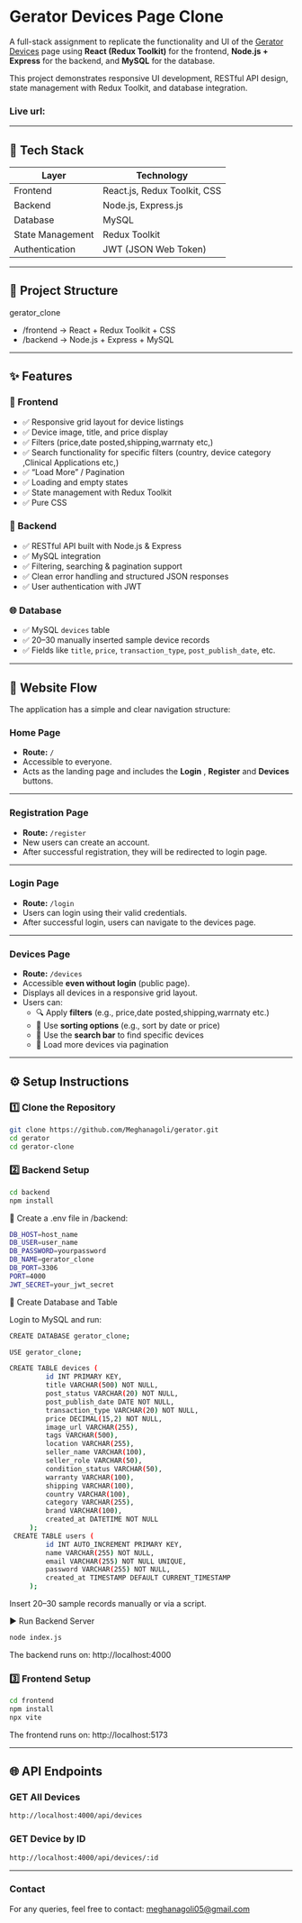# Gerator Devices Page Clone

A full-stack assignment to replicate the functionality and UI of the [Gerator Devices](https://gerator.com/devices) page using **React (Redux Toolkit)** for the frontend, **Node.js + Express** for the backend, and **MySQL** for the database.

This project demonstrates responsive UI development, RESTful API design, state management with Redux Toolkit, and database integration.
###  Live url: 
---

## 🚀 Tech Stack

| Layer             | Technology                   |
|-------------------|------------------------------|
| Frontend          | React.js, Redux Toolkit, CSS |
| Backend           | Node.js, Express.js          |
| Database          | MySQL                        |
| State Management  | Redux Toolkit                |
| Authentication    | JWT (JSON Web Token)         |

---

## 📂 Project Structure
gerator_clone
- /frontend → React + Redux Toolkit + CSS
- /backend → Node.js + Express + MySQL

---

## ✨ Features

### 🧭 Frontend
- ✅ Responsive grid layout for device listings  
- ✅ Device image, title, and price display  
- ✅ Filters (price,date posted,shipping,warrnaty etc,)  
- ✅ Search functionality  for specific filters (country, device category ,Clinical Applications etc,)
- ✅ “Load More” / Pagination  
- ✅ Loading and empty states  
- ✅ State management with Redux Toolkit  
- ✅ Pure CSS 

### 🧠 Backend
- ✅ RESTful API built with Node.js & Express  
- ✅ MySQL integration  
- ✅ Filtering, searching & pagination support  
- ✅ Clean error handling and structured JSON responses
- ✅ User authentication with JWT  


### 🌐 Database
- ✅ MySQL `devices` table  
- ✅ 20–30 manually inserted sample device records  
- ✅ Fields like `title`, `price`, `transaction_type`, `post_publish_date`, etc.

---

## 🧭 Website Flow

The application has a simple and clear navigation structure:

###  **Home Page**  
- **Route:** `/`  
- Accessible to everyone.  
- Acts as the landing page and includes the **Login** , **Register** and **Devices** buttons.  

---

###  **Registration Page**  
- **Route:** `/register`  
- New users can create an account.  
- After successful registration, they will be redirected to login page.

---
###  **Login Page**  
- **Route:** `/login`  
- Users can login using their valid credentials.
- After successful login, users can navigate to the devices page.

---

###  **Devices Page**  
- **Route:** `/devices`  
- Accessible **even without login** (public page).  
- Displays all devices in a responsive grid layout.  
- Users can:
  - 🔍 Apply **filters** (e.g., price,date posted,shipping,warrnaty etc.)  
  - 🧭 Use **sorting options** (e.g., sort by date or price)  
  - 📝 Use the **search bar** to find specific devices  
  - 📄 Load more devices via pagination  

---

## ⚙️ Setup Instructions

### 1️⃣ Clone the Repository

```bash
git clone https://github.com/Meghanagoli/gerator.git
cd gerator
cd gerator-clone
```
### 2️⃣ Backend Setup
``` bash
cd backend
npm install
```
🔑 Create a .env file in /backend:
``` bash
DB_HOST=host_name
DB_USER=user_name
DB_PASSWORD=yourpassword
DB_NAME=gerator_clone
DB_PORT=3306
PORT=4000
JWT_SECRET=your_jwt_secret 
```
🧱 Create Database and Table

Login to MySQL and run:
``` bash
CREATE DATABASE gerator_clone;

USE gerator_clone;

CREATE TABLE devices (
         id INT PRIMARY KEY,
         title VARCHAR(500) NOT NULL,
         post_status VARCHAR(20) NOT NULL,
         post_publish_date DATE NOT NULL,
         transaction_type VARCHAR(20) NOT NULL,
         price DECIMAL(15,2) NOT NULL,
         image_url VARCHAR(255),
         tags VARCHAR(500),
         location VARCHAR(255),
         seller_name VARCHAR(100),
         seller_role VARCHAR(50),
         condition_status VARCHAR(50),
         warranty VARCHAR(100),
         shipping VARCHAR(100),
         country VARCHAR(100),
         category VARCHAR(255),
         brand VARCHAR(100),
         created_at DATETIME NOT NULL
     );
 CREATE TABLE users (
         id INT AUTO_INCREMENT PRIMARY KEY,
         name VARCHAR(255) NOT NULL,
         email VARCHAR(255) NOT NULL UNIQUE,
         password VARCHAR(255) NOT NULL,
         created_at TIMESTAMP DEFAULT CURRENT_TIMESTAMP
     );

```
Insert 20–30 sample records manually or via a script.

▶️ Run Backend Server
``` bash
node index.js
```
The backend runs on: http://localhost:4000
### 3️⃣ Frontend Setup
```bash
cd frontend
npm install
npx vite
```
The frontend runs on: http://localhost:5173

---
## 🌐 API Endpoints
### GET All Devices
``` bash
http://localhost:4000/api/devices
```
### GET Device by ID
``` bash
http://localhost:4000/api/devices/:id
```
---
###  Contact

For any queries, feel free to contact: meghanagoli05@gmail.com